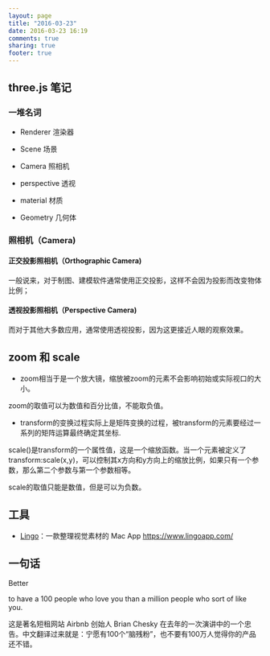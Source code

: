 ```yaml
---
layout: page
title: "2016-03-23"
date: 2016-03-23 16:19
comments: true
sharing: true
footer: true
---
```


## three.js 笔记

### 一堆名词

* Renderer 渲染器
* Scene 场景
* Camera 照相机


* perspective 透视
* material 材质
* Geometry 几何体


### 照相机（Camera)

#### 正交投影照相机（Orthographic Camera)

一般说来，对于制图、建模软件通常使用正交投影，这样不会因为投影而改变物体比例；

#### 透视投影照相机（Perspective Camera)

而对于其他大多数应用，通常使用透视投影，因为这更接近人眼的观察效果。

## zoom 和 scale

* zoom相当于是一个放大镜，缩放被zoom的元素不会影响初始或实际视口的大小。

zoom的取值可以为数值和百分比值，不能取负值。

* transform的变换过程实际上是矩阵变换的过程，被transform的元素要经过一系列的矩阵运算最终确定其坐标.

scale()是transform的一个属性值，这是一个缩放函数。当一个元素被定义了transform:scale(x,y)，可以控制其x方向和y方向上的缩放比例，如果只有一个参数，那么第二个参数与第一个参数相等。

scale的取值只能是数值，但是可以为负数。

## 工具

* [Lingo](https://www.lingoapp.com/)：一款整理视觉素材的 Mac App  https://www.lingoapp.com/

## 一句话

Better

to have a 100 people who love you than a million people who sort of like you.

这是著名短租网站 Airbnb 创始人 Brian Chesky 在去年的一次演讲中的一个忠告。中文翻译过来就是：宁愿有100个“脑残粉”，也不要有100万人觉得你的产品还不错。

